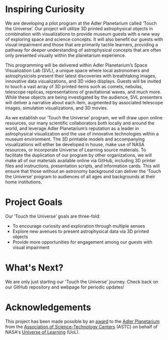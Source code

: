 # Inspiring Curiosity

We are developing a pilot program at the Adler Planetarium called ‘Touch the Universe’. Our project will utilize 3D printed astrophysical objects in combination with visualizations to provide museum guests with a new way of exploring space and science concepts. It will also benefit our guests with visual impairment and those that are primarily tactile learners, providing a pathway for deeper understanding of astrophysical concepts that are often only presented visually within the planetarium experience.  

This programming will be delivered within Adler Planetarium’s Space Visualization Lab (SVL), a unique space where local astronomers and astrophysicists present their latest discoveries with breathtaking images, innovative data visualizations, and 3D video displays. Guests will be invited to touch a vast array of 3D printed items such as comets, nebulas, telescope replicas, representations of gravitational waves, and much more. While these objects are being investigated by the audience, SVL presenters will deliver a narrative about each item, augmented by associated telescope images, simulation visualizations, and 3D movies.  

As we establish our ‘Touch the Universe’ program, we will draw upon online resources, our many scientific collaborators both locally and around the world, and leverage Adler Planetarium’s reputation as a leader in astrophysical visualization and the use of innovative technologies within a museum environment. The 3D printable models and accompanying visualizations will either be developed in house, make use of NASA resources, or incorporate Universe of Learning source materials. To facilitate the duplication of our program by other organizations, we will make all of our materials available online via GitHub, including 3D printer files and instructions, presentation scripts, and information cards. This will ensure that those without an astronomy background can deliver the ‘Touch the Universe’ program to audiences of all ages and backgrounds at their home institutions.       

# Project Goals

Our ‘Touch the Universe’ goals are three-fold: 
* To encourage curiosity and exploration through multiple senses
* Explore new avenues to present astrophysical data via 3D printed objects
* Provide more opportunities for engagement among our guests with visual impairment

# What's Next?

We are only just starting our 'Touch the Universe' journey. Check back on our GitHub repository and webpage for periodic updates!

# Acknowledgements

This project has been made possible by an [award](http://www.astc.org/astc-news/congratulating-nasas-universe-of-learning-mini-fund-recipients/) to the [Adler Planetarium](https://www.adlerplanetarium.org/#wUjDlx4DEz33h1tR.97) from the [Association of Science-Technology Centers](http://www.astc.org/about-astc/) (ASTC) on behalf of NASA's [Universe of Learning](https://www.universe-of-learning.org/) (UoL).
